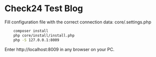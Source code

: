 # Check24 Test Blog

Fill configuration file with the correct connection data: core/.settings.php
```bash
    composer install
    php core/install/install.php
    php -S 127.0.0.1:8009
```
Enter http://localhost:8009 in any browser on your PC.

